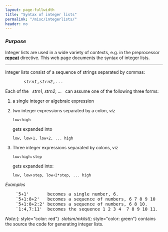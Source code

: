 ```yaml
---
layout: page-fullwidth
title: "Syntax of integer lists" 
permalink: "/misc/integerlists/"
header: no
---
```


### _Purpose_

Integer lists are used in a wide variety of contexts, e.g. in the preprocessor
[**repeat**](/docs/input/preprocessor/#looping-constructs) directive.
This web page documents the syntax of integer lists.

_____________________________________________________________

Integer lists consist of a sequence of strings separated by commas:

<pre>
       <i>strn1</i>,<i>strn2</i>,...
</pre>

Each of the &nbsp; <i>strn1</i>, <i>strn2</i>, ... &nbsp; can assume one of the following three forms:


1.  a single integer or algebraic expression

2.  two integer expressions separated by a colon, _viz_

        low:high

    gets expanded into

        low, low+1, low+2, ... high

3.  Three integer expressions separated by colons, viz

        low:high:step

    gets expanded into:

        low, low+step, low+2*step, ... high


_Examples_
<pre>
    `5+1'       becomes a single number, 6.
    `5+1:8+2'   becomes a sequence of numbers, 6 7 8 9 10
    `5+1:8+2:2' becomes a sequence of numbers, 6 8 10.
    `1:4,7:11'  becomes the sequence 1 2 3 4  7 8 9 10 11.
</pre>


_Note:_{: style="color: red"}&nbsp; _slatsm/mkilst_{: style="color: green"}
contains the source the code for generating integer lists.
